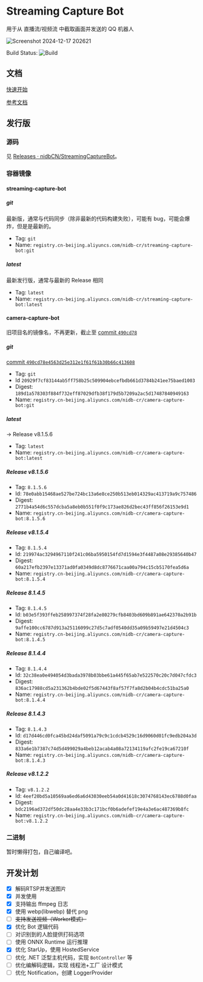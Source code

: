 # Streaming Capture Bot

用于从 直播流/视频流 中截取画面并发送的 QQ 机器人

![Screenshot 2024-12-17 202621](https://github.com/user-attachments/assets/5fcff0b5-1895-4f5c-8bee-73126d829a49)

Build Status: ![Build](https://github.com/nidbCN/StreamingCaptureBot/actions/workflows/test.yaml/badge.svg)

## 文档

[快速开始](https://github.com/nidbCN/StreamingCaptureBot/wiki#%E5%BC%80%E5%A7%8B%E4%BD%BF%E7%94%A8)

[参考文档](https://github.com/nidbCN/StreamingCaptureBot/wiki/%E5%8F%82%E8%80%83)

## 发行版

### 源码

见 [Releases · nidbCN/StreamingCaptureBot](https://github.com/nidbCN/StreamingCaptureBot/releases)。

### 容器镜像

#### streaming-capture-bot

##### git

最新版，通常与代码同步（除非最新的代码构建失败），可能有 bug，可能会爆炸，但是是最新的。

* Tag: `git`
* Name: `registry.cn-beijing.aliyuncs.com/nidb-cr/streaming-capture-bot:git`

##### latest

最新发行版，通常与最新的 Release 相同

* Tag: `latest`
* Name: `registry.cn-beijing.aliyuncs.com/nidb-cr/streaming-capture-bot:latest`

#### camera-capture-bot

旧项目名的镜像名，不再更新，截止至 [commit `490cd78` ](https://github.com/nidbCN/StreamingCaptureBot/tree/490cd78e4563d25e312e1f61f61b30b66c413608)

##### git

[commit `490cd78e4563d25e312e1f61f61b30b66c413608` ]((https://github.com/nidbCN/StreamingCaptureBot/tree/490cd78e4563d25e312e1f61f61b30b66c413608))

* Tag: `git`
* Id `20929f7cf83144ab5ff758b25c509904ebcefbdb661d3784b241ee75baed1003`
* Digest: `189d1a578303f884f732eff87029dfb38f179d5b7209a2ac5d17487840949163`
* Name: `registry.cn-beijing.aliyuncs.com/nidb-cr/camera-capture-bot:git`

##### latest

-> Release v8.1.5.6

* Tag: `latest`
* Name: `registry.cn-beijing.aliyuncs.com/nidb-cr/camera-capture-bot:latest`

##### Release v8.1.5.6

* Tag: `8.1.5.6`
* Id: `78e0abb15468ae527be724bc13a6e8ce250b513eb014329ac413719a9c757486`
* Digest: `2771b4a54d6c557dcba5a8eb0b551f0f9c173ae826d2bec43ff856f26153e9d1`
* Name: `registry.cn-beijing.aliyuncs.com/nidb-cr/camera-capture-bot:8.1.5.6`

##### Release v8.1.5.4

* Tag: `8.1.5.4`
* Id: `219974ac3294967110f241c06ba5950154fd7d1594e3f4487a08e29385640b47`
* Digest: `60a217efb2397e13371ad0fa0349d8dc8776671caa00a794c15cb5170fea5d6a`
* Name: `registry.cn-beijing.aliyuncs.com/nidb-cr/camera-capture-bot:8.1.5.4`

##### Release 8.1.4.5

* Tag: `8.1.4.5`
* Id: `b03e5f393ffeb258997374f28fa2e80279cfb8403bd609b891ae642370a2b91b`
* Digest: `9affe100cc6787d913a25116099c27d5c7adf0540dd35a09b59497e21d4504c3`
* Name: `registry.cn-beijing.aliyuncs.com/nidb-cr/camera-capture-bot:8.1.4.5`

##### Release 8.1.4.4

* Tag: `8.1.4.4`
* Id: `32c38ea0e494054d3bada3978b03bbe61a445f65ab7e522570c20c7d047cfdc3`
* Digest: `836ac17988cd5a231362b4bde02f5d67443f8af57f7fa8d2b04b4cdc51ba25a0`
* Name: `registry.cn-beijing.aliyuncs.com/nidb-cr/camera-capture-bot:8.1.4.4`

##### Release 8.1.4.3

* Tag: `8.1.4.3`
* Id: `d17d446cd0fca45bd24daf5091a79c9c1cdcb4529c16d9060d01fc9edb204a3d`
* Digest: `833a6e1b7387c74d5d499029a4beb12acab4a08a72134119afc2fe19ca67210f`
* Name: `registry.cn-beijing.aliyuncs.com/nidb-cr/camera-capture-bot:8.1.4.3`

##### Release v8.1.2.2

* Tag: `v8.1.2.2`
* Id: `4eef20bd5a10569aa6ed6a6d43030eeb54a0d41618c3074768143ec6788d0faa`
* Digest: `bdc2196ad372df50dc28aa4e33b3c171bcf0b6adefef19e4a3e6ac487369b8fc`
* Name: `registry.cn-beijing.aliyuncs.com/nidb-cr/camera-capture-bot:v8.1.2.2`

### 二进制

暂时懒得打包，自己编译吧。

## 开发计划

- [x] 解码RTSP并发送图片
- [x] 并发使用
- [x] 支持输出 ffmpeg 日志
- [x] 使用 webp(libwebp) 替代 png
- [ ] ~~支持发送视频（Worker模式）~~
- [x] 优化 Bot 逻辑代码
- [ ] 对识别到的人脸提供打码选项
- [ ] 使用 ONNX Runtime 运行推理
- [x] 优化 StarUp，使用 HostedService
- [ ] 优化 .NET 泛型主机代码，实现 `BotController` 等
- [ ] 优化编解码逻辑，实现 线程池+工厂 设计模式
- [ ] 优化 Notification，创建 LoggerProvider
